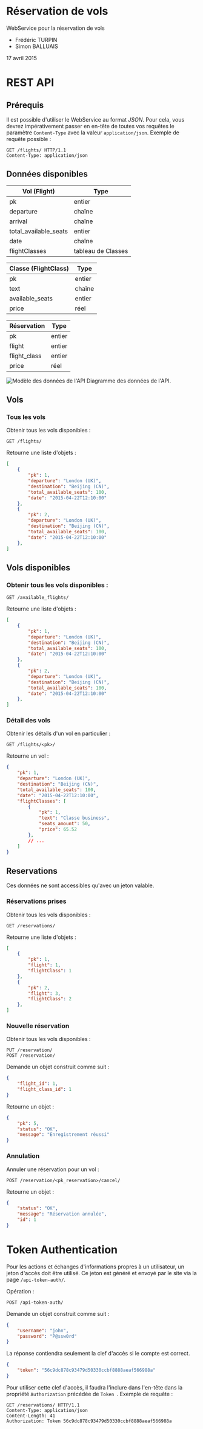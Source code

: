 # Réservation de vols
WebService pour la réservation de vols

* Frédéric TURPIN
* Simon BALLUAIS

17 avril 2015

# REST API

## Prérequis

Il est possible d'utiliser le WebService au format _JSON_. Pour cela, vous devrez impérativement passer en en-tête de toutes vos requêtes le paramètre `Content-Type` avec la valeur `application/json`. Exemple de requête possible :

```
GET /flights/ HTTP/1.1
Content-Type: application/json
```

## Données disponibles

| Vol (Flight)          |  Type  |
|-----------------------|--------|
| pk                    | entier |
| departure             | chaîne |
| arrival               | chaîne |
| total_available_seats | entier |
| date                  | chaîne |
| flightClasses         | tableau de Classes |

| Classe (FlightClass) |  Type  |
|-----------------------|--------|
| pk                    | entier |
| text                  | chaîne |
| available_seats       | entier |
| price                 |  réel  |

| Réservation           |  Type  |
|-----------------------|--------|
| pk                    | entier |
| flight                | entier |
| flight_class          | entier |
| price                 |  réel  |

![Modèle des données de l'API](doc/data-api.png)
Diagramme des données de l'API.

## Vols
### Tous les vols
Obtenir tous les vols disponibles :

```
GET /flights/
```

Retourne une liste d'objets :

```json
[
	{
		"pk": 1,
		"departure": "London (UK)",
		"destination": "Beijing (CN)",
		"total_available_seats": 100,
		"date": "2015-04-22T12:10:00"
	},
	{
		"pk": 2,
		"departure": "London (UK)",
		"destination": "Beijing (CN)",
		"total_available_seats": 100,
		"date": "2015-04-22T12:10:00"
	},
]
```

## Vols disponibles
### Obtenir tous les vols disponibles :

```
GET /available_flights/
```

Retourne une liste d'objets :

```json
[
	{
		"pk": 1,
		"departure": "London (UK)",
		"destination": "Beijing (CN)",
		"total_available_seats": 100,
		"date": "2015-04-22T12:10:00"
	},
	{
		"pk": 2,
		"departure": "London (UK)",
		"destination": "Beijing (CN)",
		"total_available_seats": 100,
		"date": "2015-04-22T12:10:00"
	},
]
```

### Détail des vols
Obtenir les détails d'un vol en particulier :

```
GET /flights/<pk>/
```

Retourne un vol :

```json
{
	"pk": 1,
	"departure": "London (UK)",
	"destination": "Beijing (CN)",
	"total_available_seats": 100,
	"date": "2015-04-22T12:10:00",
	"flightClasses": [
		{
			"pk": 1,
			"text": "Classe business",
			"seats_amount": 50,
			"price": 65.52
		},
		// ...
	]
}
```

## Reservations

Ces données ne sont accessibles qu'avec un jeton valable.

### Réservations prises

Obtenir tous les vols disponibles :

```
GET /reservations/
```

Retourne une liste d'objets :

```json
[
	{
		"pk": 1,
		"flight": 1,
		"flightClass": 1
	},
	{
		"pk": 2,
		"flight": 3,
		"flightClass": 2
	},
]
```

### Nouvelle réservation

Obtenir tous les vols disponibles :

```
PUT /reservation/
POST /reservation/
```

Demande un objet construit comme suit :

```json
{
	"flight_id": 1,
	"flight_class_id": 1
}
```

Retourne un objet :

```json
{
	"pk": 5,
	"status": "OK",
	"message": "Enregistrement réussi"
}
```

### Annulation

Annuler une réservation pour un vol :

```
POST /reservation/<pk_reservation>/cancel/
```

Retourne un objet :

```json
{
	"status": "OK",
	"message": "Réservation annulée",
	"id": 1
}
```

# Token Authentication

Pour les actions et échanges d'informations propres à un utilisateur, un jeton d'accès doit être utilisé. Ce jeton est généré et envoyé par le site via la page `/api-token-auth/`. 

Opération :

```
POST /api-token-auth/
```

Demande un objet construit comme suit :

```json
{
	"username": "john",
	"password": "P@ssw0rd"
}
```

La réponse contiendra seulement la clef d'accès si le compte est correct.

```json
{
	"token": "56c9dc878c93479d50330ccbf8888aeaf566988a"
}
```

Pour utiliser cette clef d'accès, il faudra l'inclure dans l'en-tête dans la propriété `Authorization` précédée de `Token `. Exemple de requête :

```
GET /reservations/ HTTP/1.1
Content-Type: application/json
Content-Length: 41
Authorization: Token 56c9dc878c93479d50330ccbf8888aeaf566988a
```
